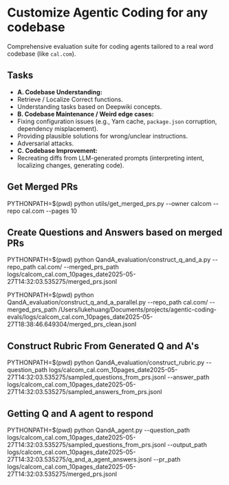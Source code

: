 # Customize Agentic Coding for any codebase

Comprehensive evaluation suite for coding agents tailored to a real word codebase (like `cal.com`).

## Tasks

* **A. Codebase Understanding:**
* Retrieve / Localize Correct functions.
* Understanding tasks based on Deepwiki concepts.
* **B. Codebase Maintenance / Weird edge cases:**
* Fixing configuration issues (e.g., Yarn cache, `package.json` corruption, dependency misplacement).
* Providing plausible solutions for wrong/unclear instructions.
* Adversarial attacks.
* **C. Codebase Improvement:**
* Recreating diffs from LLM-generated prompts (interpreting intent, localizing changes, generating code).


## Get Merged PRs

PYTHONPATH=$(pwd) python utils/get_merged_prs.py --owner calcom --repo cal.com --pages 10


## Create Questions and Answers based on merged PRs

PYTHONPATH=$(pwd) python QandA_evaluation/construct_q_and_a.py --repo_path cal.com/ --merged_prs_path logs/calcom_cal.com_10pages_date2025-05-27T14:32:03.535275/merged_prs.jsonl

PYTHONPATH=$(pwd) python QandA_evaluation/construct_q_and_a_parallel.py --repo_path cal.com/ --merged_prs_path /Users/lukehuang/Documents/projects/agentic-coding-evals/logs/calcom_cal.com_10pages_date2025-05-27T18:38:46.649304/merged_prs_clean.jsonl

## Construct Rubric From Generated Q and A's

PYTHONPATH=$(pwd) python QandA_evaluation/construct_rubric.py --question_path logs/calcom_cal.com_10pages_date2025-05-27T14:32:03.535275/sampled_questions_from_prs.jsonl --answer_path logs/calcom_cal.com_10pages_date2025-05-27T14:32:03.535275/sampled_answers_from_prs.jsonl

## Getting Q and A agent to respond

PYTHONPATH=$(pwd) python QandA_agent.py --question_path logs/calcom_cal.com_10pages_date2025-05-27T14:32:03.535275/sampled_questions_from_prs.jsonl --output_path logs/calcom_cal.com_10pages_date2025-05-27T14:32:03.535275/q_and_a_agent_answers.jsonl --pr_path logs/calcom_cal.com_10pages_date2025-05-27T14:32:03.535275/merged_prs.jsonl


